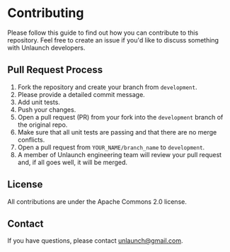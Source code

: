 # Contributing

Please follow this guide to find out how you can contribute to this repository. Feel free to create an issue if you'd like to discuss something with Unlaunch developers. 

## Pull Request Process

1. Fork the repository and create your branch from `development`.
2. Please provide a detailed commit message.
3. Add unit tests.
5. Push your changes.
6. Open a pull request (PR) from your fork into the `development` branch of the original repo.
7. Make sure that all unit tests are passing and that there are no merge conflicts.
8. Open a pull request from `YOUR_NAME/branch_name` to `development`.
9. A member of Unlaunch engineering team will review your pull request and, if all goes well, it will be merged.

## License
All contributions are under the Apache Commons 2.0 license.

## Contact
If you have questions, please contact unlaunch@gmail.com.